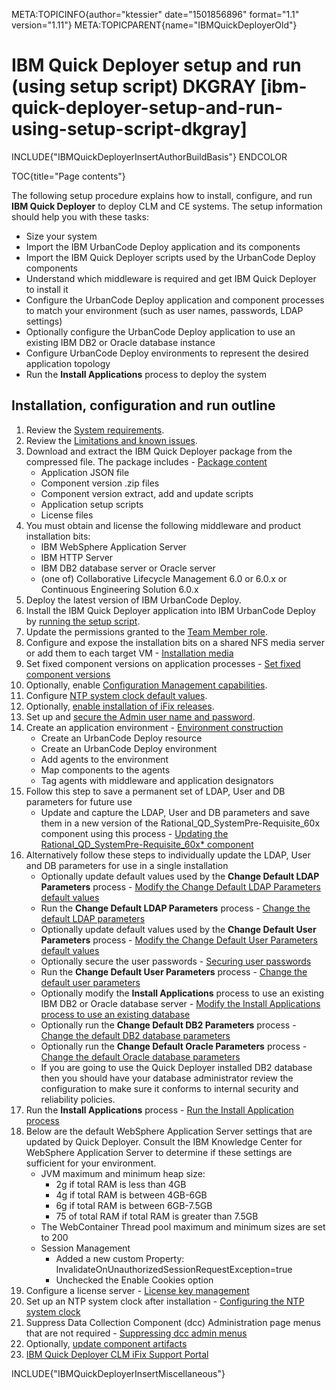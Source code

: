 META:TOPICINFO{author="ktessier" date="1501856896" format="1.1"
version="1.11"} META:TOPICPARENT{name="IBMQuickDeployerOld"}

# IBM Quick Deployer setup and run (using setup script) DKGRAY [ibm-quick-deployer-setup-and-run-using-setup-script-dkgray]

INCLUDE{"IBMQuickDeployerInsertAuthorBuildBasis"} ENDCOLOR

TOC{title="Page contents"}

The following setup procedure explains how to install, configure, and
run **IBM Quick Deployer** to deploy CLM and CE systems. The setup
information should help you with these tasks:

-   Size your system
-   Import the IBM UrbanCode Deploy application and its components
-   Import the IBM Quick Deployer scripts used by the UrbanCode Deploy
    components
-   Understand which middleware is required and get IBM Quick Deployer
    to install it
-   Configure the UrbanCode Deploy application and component processes
    to match your environment (such as user names, passwords, LDAP
    settings)
-   Optionally configure the UrbanCode Deploy application to use an
    existing IBM DB2 or Oracle database instance
-   Configure UrbanCode Deploy environments to represent the desired
    application topology
-   Run the **Install Applications** process to deploy the system

## Installation, configuration and run outline

1.  Review the [System
    requirements](IBMQuickDeployerSystemRequirementsOld).
2.  Review the [Limitations and known
    issues](IBMQuickDeployerLimitationsKnownIssuesOld).
3.  Download and extract the IBM Quick Deployer package from the
    compressed file. The package includes - [Package
    content](IBMQuickDeployerPackageContent)
    -   Application JSON file
    -   Component version .zip files
    -   Component version extract, add and update scripts
    -   Application setup scripts
    -   License files
4.  You must obtain and license the following middleware and product
    installation bits:
    -   IBM WebSphere Application Server
    -   IBM HTTP Server
    -   IBM DB2 database server or Oracle server
    -   (one of) Collaborative Lifecycle Management 6.0 or 6.0.x or
        Continuous Engineering Solution 6.0.x
5.  Deploy the latest version of IBM UrbanCode Deploy.
6.  Install the IBM Quick Deployer application into IBM UrbanCode Deploy
    by [running the setup script](IBMQuickDeployerInstallingIntoUCDOld).
7.  Update the permissions granted to the [Team Member
    role](IBMQuickDeployerSetupAndRunV13ScriptUpdatePermissions).
8.  Configure and expose the installation bits on a shared NFS media
    server or add them to each target VM - [Installation
    media](IBMQuickDeployerInstallationMediaOld)
9.  Set fixed component versions on application processes - [Set fixed
    component versions](IBMQuickDeployerSetFixedComponentVersions)
10. Optionally, enable [Configuration Management
    capabilities](IBMQuickDeployerSetupAndRunV13ScriptEnableCMOld).
11. Configure [NTP system clock default
    values](IBMQuickDeployerSetupAndRunV13ScriptSetNTPDefaultsOld).
12. Optionally, [enable installation of iFix
    releases](IBMQuickDeployerSetupAndRunV13ScriptEnableIFixesOld).
13. Set up and [secure the Admin user name and
    password](IBMQuickDeployerSecuringUserPasswords#Securing_admin_password).
14. Create an application environment - [Environment
    construction](IBMQuickDeployerEnvironmentConstruction)
    -   Create an UrbanCode Deploy resource
    -   Create an UrbanCode Deploy environment
    -   Add agents to the environment
    -   Map components to the agents
    -   Tag agents with middleware and application designators
15. Follow this step to save a permanent set of LDAP, User and DB
    parameters for future use
    -   Update and capture the LDAP, User and DB parameters and save
        them in a new version of the Rational_QD_SystemPre-Requisite_60x
        component using this process - [Updating the
        Rational_QD_SystemPre-Requisite_60x\*
        component](IBMQuickDeployerUpdatingSystemPreReqParametersOld)
16. Alternatively follow these steps to individually update the LDAP,
    User and DB parameters for use in a single installation
    -   Optionally update default values used by the **Change Default
        LDAP Parameters** process - [Modify the Change Default LDAP
        Parameters default
        values](IBMQuickDeployerModifyChangeDefaultLDAPParametersDefaults)
    -   Run the **Change Default LDAP Parameters** process - [Change the
        default LDAP
        parameters](IBMQuickDeployerChangeDefaultLDAPParametersOld)
    -   Optionally update default values used by the **Change Default
        User Parameters** process - [Modify the Change Default User
        Parameters default
        values](IBMQuickDeployerModifyChangeDefaultUserParametersDefaults)
    -   Optionally secure the user passwords - [Securing user
        passwords](IBMQuickDeployerSecuringUserPasswords)
    -   Run the **Change Default User Parameters** process - [Change the
        default user
        parameters](IBMQuickDeployerChangeDefaultUserParametersOld)
    -   Optionally modify the **Install Applications** process to use an
        existing IBM DB2 or Oracle database server - [Modify the Install
        Applications process to use an existing
        database](IBMQuickDeployerModifyInstallApplicationsProcessToUseAnExistingDatabase)
    -   Optionally run the **Change Default DB2 Parameters** process -
        [Change the default DB2 database
        parameters](IBMQuickDeployerChangeDefaultDB2ParametersOld)
    -   Optionally run the **Change Default Oracle Parameters**
        process - [Change the default Oracle database
        parameters](IBMQuickDeployerChangeDefaultOracleParametersOld)
    -   If you are going to use the Quick Deployer installed DB2
        database then you should have your database administrator review
        the configuration to make sure it conforms to internal security
        and reliability policies.
17. Run the **Install Applications** process - [Run the Install
    Application
    process](IBMQuickDeployerRunInstallApplicationsProcessOld)
18. Below are the default WebSphere Application Server settings that are
    updated by Quick Deployer. Consult the IBM Knowledge Center for
    WebSphere Application Server to determine if these settings are
    sufficient for your environment.
    -   JVM maximum and minimum heap size:
        -   2g if total RAM is less than 4GB
        -   4g if total RAM is between 4GB-6GB
        -   6g if total RAM is between 6GB-7.5GB
        -   75 of total RAM if total RAM is greater than 7.5GB
    -   The WebContainer Thread pool maximum and minimum sizes are set
        to 200
    -   Session Management
        -   Added a new custom Property:
            InvalidateOnUnauthorizedSessionRequestException=true
        -   Unchecked the Enable Cookies option
19. Configure a license server - [License key
    management](IBMQuickDeployerLicenseKeyManagement)
20. Set up an NTP system clock after installation - [Configuring the NTP
    system clock](IBMQuickDeployerConfiguringTheNTPSystemClock)
21. Suppress Data Collection Component (dcc) Administration page menus
    that are not required - [Suppressing dcc admin
    menus](IBMQuickDeployerSuppressingDccAdminMenus)
22. Optionally, [update component
    artifacts](IBMQuickDeployerUpdatingComponentArtifactsOld)
23. [IBM Quick Deployer CLM iFix Support
    Portal](IBMQuickDeployerIFixSupportOld)

INCLUDE{"IBMQuickDeployerInsertMiscellaneous"}
